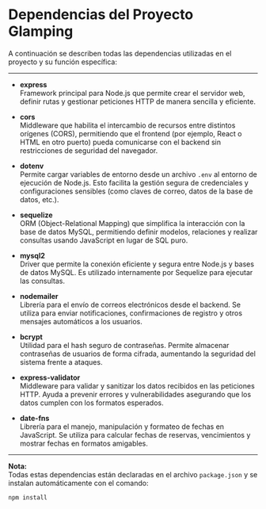 # Dependencias del Proyecto Glamping

A continuación se describen todas las dependencias utilizadas en el proyecto y su función específica:

---

- **express**  
  Framework principal para Node.js que permite crear el servidor web, definir rutas y gestionar peticiones HTTP de manera sencilla y eficiente.

- **cors**  
  Middleware que habilita el intercambio de recursos entre distintos orígenes (CORS), permitiendo que el frontend (por ejemplo, React o HTML en otro puerto) pueda comunicarse con el backend sin restricciones de seguridad del navegador.

- **dotenv**  
  Permite cargar variables de entorno desde un archivo `.env` al entorno de ejecución de Node.js. Esto facilita la gestión segura de credenciales y configuraciones sensibles (como claves de correo, datos de la base de datos, etc.).

- **sequelize**  
  ORM (Object-Relational Mapping) que simplifica la interacción con la base de datos MySQL, permitiendo definir modelos, relaciones y realizar consultas usando JavaScript en lugar de SQL puro.

- **mysql2**  
  Driver que permite la conexión eficiente y segura entre Node.js y bases de datos MySQL. Es utilizado internamente por Sequelize para ejecutar las consultas.

- **nodemailer**  
  Librería para el envío de correos electrónicos desde el backend. Se utiliza para enviar notificaciones, confirmaciones de registro y otros mensajes automáticos a los usuarios.

- **bcrypt**  
  Utilidad para el hash seguro de contraseñas. Permite almacenar contraseñas de usuarios de forma cifrada, aumentando la seguridad del sistema frente a ataques.

- **express-validator**  
  Middleware para validar y sanitizar los datos recibidos en las peticiones HTTP. Ayuda a prevenir errores y vulnerabilidades asegurando que los datos cumplen con los formatos esperados.

- **date-fns**  
  Librería para el manejo, manipulación y formateo de fechas en JavaScript. Se utiliza para calcular fechas de reservas, vencimientos y mostrar fechas en formatos amigables.

---

**Nota:**  
Todas estas dependencias están declaradas en el archivo `package.json` y se instalan automáticamente con el comando:

```bash
npm install